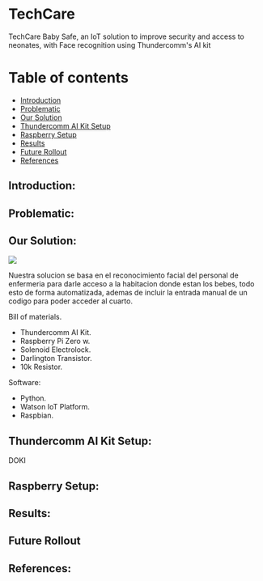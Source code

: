 # TechCare
TechCare Baby Safe, an IoT solution to improve security and access to neonates, with Face recognition using Thundercomm's AI kit


# Table of contents
* [Introduction](#introduction)
* [Problematic](#problematic)
* [Our Solution](#our-solution)
* [Thundercomm AI Kit Setup](#thundercomm-ai-kit-setup)
* [Raspberry Setup](#raspberry-setup)
* [Results](#results)
* [Future Rollout](#future-rollout)
* [References](#references)

## Introduction:

## Problematic:

## Our Solution:

<img src="https://i.ibb.co/f8GGL6H/Esquema.png">

Nuestra solucion se basa en el reconocimiento facial del personal de enfermeria para darle acceso a la habitacion donde estan los bebes, todo esto de forma automatizada, ademas de incluir la entrada manual de un codigo para poder acceder al cuarto.

Bill of materials.
- Thundercomm AI Kit.
- Raspberry Pi Zero w.
- Solenoid Electrolock.
- Darlington Transistor.
- 10k Resistor.

Software:
- Python.
- Watson IoT Platform.
- Raspbian.

## Thundercomm AI Kit Setup:

DOKI

## Raspberry Setup:



## Results:

## Future Rollout

## References:
